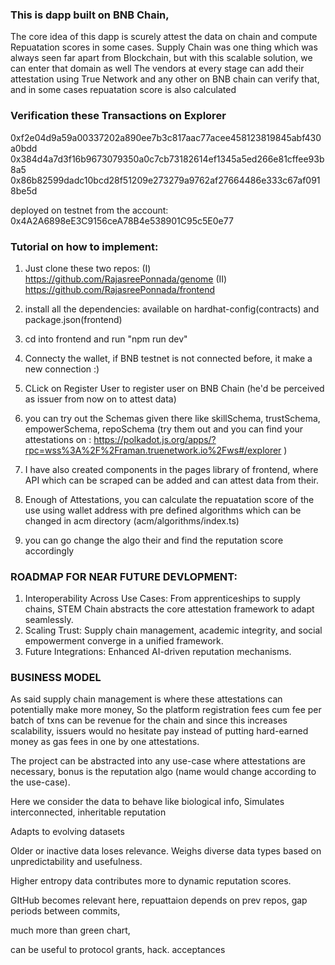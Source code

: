 ### This is dapp built on BNB Chain,
The core idea of this dapp is scurely attest the data on chain and compute Repuatation scores in some cases.
Supply Chain was one thing which was always seen far apart from Blockchain, but with this scalable solution, we can enter that domain as well
The vendors at every stage can add their attestation using True Network and any other on BNB chain can verify that, and in some cases repuatation score is also calculated

### Verification these Transactions on Explorer
0xf2e04d9a59a00337202a890ee7b3c817aac77acee458123819845abf430a0bdd
0x384d4a7d3f16b9673079350a0c7cb73182614ef1345a5ed266e81cffee93b8a5
0x86b82599dadc10bcd28f51209e273279a9762af27664486e333c67af0918be5d

deployed on testnet from the account:
0x4A2A6898eE3C9156ceA78B4e538901C95c5E0e77



### Tutorial on how to implement:
1. Just clone these two repos: (I) https://github.com/RajasreePonnada/genome (II) https://github.com/RajasreePonnada/frontend

2. install all the dependencies: available on hardhat-config(contracts) and package.json(frontend)

3. cd into frontend and run "npm run dev"

4. Connecty the wallet, if BNB testnet is not connected before, it make a new connection :)

5. CLick on Register User to register user on BNB Chain (he'd be perceived as issuer from now on to attest data)

6. you can try out the Schemas given there like skillSchema, trustSchema, empowerSchema, repoSchema (try them out and you can find your attestations on : https://polkadot.js.org/apps/?rpc=wss%3A%2F%2Framan.truenetwork.io%2Fws#/explorer )

7. I have also created components in the pages library of frontend, where API which can be scraped can be added and can attest data from their.

8. Enough of Attestations, you can calculate the repuatation score of the use using wallet address with pre defined algorithms which can be changed in acm directory (acm/algorithms/index.ts)

9. you can go change the algo their and find the reputation score accordingly

### ROADMAP FOR NEAR FUTURE DEVLOPMENT:
1. Interoperability Across Use Cases:
From apprenticeships to supply chains, STEM Chain abstracts the core attestation framework to adapt seamlessly.
2. Scaling Trust:
Supply chain management, academic integrity, and social empowerment converge in a unified framework.
3. Future Integrations:
Enhanced AI-driven reputation mechanisms.


### BUSINESS MODEL

As said supply chain management is where these attestations can potentially make more money,
So the platform registration fees cum fee per batch of txns can be revenue for the chain and since this increases scalability, issuers would no hesitate pay instead of putting hard-earned money as gas fees in one by one attestations.

The project can be abstracted into any use-case where attestations are necessary, bonus is the reputation algo (name would change according to the use-case).

Here we consider the data to behave like biological info,
Simulates interconnected, inheritable reputation

Adapts to evolving datasets

Older or inactive data loses relevance.
Weighs diverse data types based on unpredictability and usefulness.

Higher entropy data contributes more to dynamic reputation scores.


GItHub becomes relevant here, repuattaion depends on prev repos, gap periods between commits,

much more than green chart,

can be useful to protocol grants, hack. acceptances
